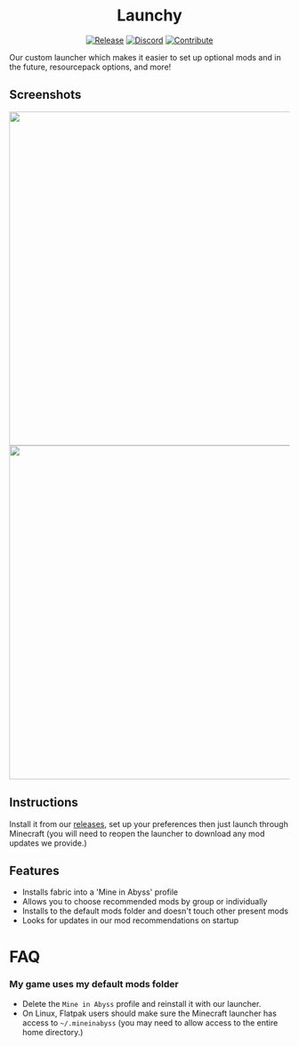 <div align="center">

# Launchy

[![Release](https://img.shields.io/github/v/release/MineInAbyss/launchy?label=Download)](https://github.com/MineInAbyss/launchy/releases/latest)
[![Discord](https://badgen.net/discord/members/QXPCk2y)](https://discord.gg/QXPCk2y)
[![Contribute](https://shields.io/badge/Contribute-e57be5?logo=github%20sponsors&style=flat&logoColor=white)](https://github.com/MineInAbyss/MineInAbyss/wiki/Setup-and-Contribution-Guide)
</div>

Our custom launcher which makes it easier to set up optional mods and in the future, resourcepack options, and more!

## Screenshots
<div align="center">
  
  <img src="https://user-images.githubusercontent.com/16233018/162873692-36215478-e4ec-4060-bb5d-12dafcdcd1da.png" width="600px">
  <img src="https://user-images.githubusercontent.com/16233018/162874485-5964893d-2480-42f7-bf2a-6fa40705361d.png" width="600px">
</div>


## Instructions

Install it from our [releases](https://github.com/MineInAbyss/launchy/releases/latest), set up your preferences then just launch through Minecraft (you will need to reopen the launcher to download any mod updates we provide.)

## Features
- Installs fabric into a 'Mine in Abyss' profile
- Allows you to choose recommended mods by group or individually
- Installs to the default mods folder and doesn't touch other present mods
- Looks for updates in our mod recommendations on startup

# FAQ

### My game uses my default mods folder
- Delete the `Mine in Abyss` profile and reinstall it with our launcher.
- On Linux, Flatpak users should make sure the Minecraft launcher has access to `~/.mineinabyss` (you may need to allow access to the entire home directory.)
